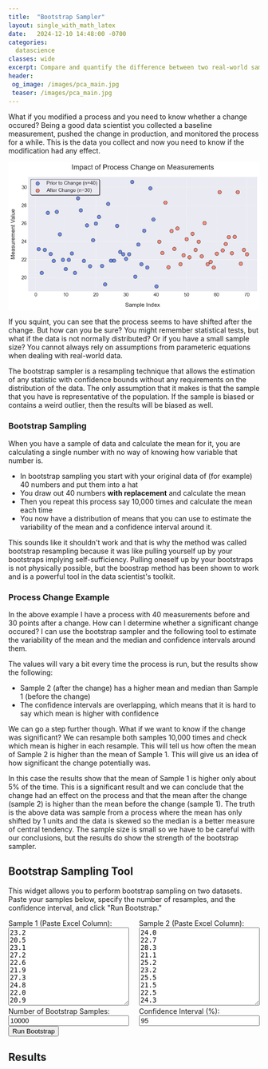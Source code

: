 ```yaml
---
title:  "Bootstrap Sampler"
layout: single_with_math_latex
date:   2024-12-10 14:48:00 -0700
categories: 
  datascience
classes: wide
excerpt: Compare and quantify the difference between two real-world samples using the bootstrap sampler
header:
 og_image: /images/pca_main.jpg
 teaser: /images/pca_main.jpg
---
```


<style>
  /* Style the form row to display child elements side by side */
  .form-row {
    display: flex;
    flex-wrap: wrap;
    gap: 20px; /* Adjusts space between columns */
  }

  /* Ensure form groups take equal width */
  .form-group {
    flex: 1;
    min-width: 200px; /* Ensures responsiveness */
  }

  /* Style the textareas to fill their containers */
  textarea {
    width: 100%;
    box-sizing: border-box; /* Includes padding and border in the element's total width and height */
  }

  /* Style the input fields to fill their containers */
  input[type="number"] {
    width: 100%;
    box-sizing: border-box;
  }

  /* Responsive adjustments */
  @media (max-width: 600px) {
    .form-row {
      flex-direction: column;
    }
  }
</style>

What if you modified a process and you need to know whether a change occured? Being a good data scientist you collected a baseline measurement, pushed the change in production, and monitored the process for a while. This is the data you collect and now you need to know if the modification had any effect.

<img src="/images/02/process_plot.png" alt="Process Measurements" style="display: block; margin: 0 auto;">

If you squint, you can see that the process seems to have shifted after the change. But how can you be sure? You might remember statistical tests, but what if the data is not normally distributed? Or if you have a small sample size? You cannot always rely on assumptions from parameteric equations when dealing with real-world data. 

The bootstrap sampler is a resampling technique that allows the estimation of any statistic with confidence bounds without any requirements on the distribution of the data. The only assumption that it makes is that the sample that you have is representative of the population. If the sample is biased or contains a weird outlier, then the results will be biased as well.

### Bootstrap Sampling

When you have a sample of data and calculate the mean for it, you are calculating a single number with no way of knowing how variable that number is. 

- In bootstrap sampling you start with your original data of (for example) 40 numbers and put them into a hat
- You draw out 40 numbers __with replacement__ and calculate the mean
- Then you repeat this process say 10,000 times and calculate the mean each time
- You now have a distribution of means that you can use to estimate the variability of the mean and a confidence interval around it.

This sounds like it shouldn't work and that is why the method was called bootstrap resampling because it was like pulling yourself up by your bootstraps implying self-sufficiency. Pulling oneself up by your bootstraps is not physically possible, but the boostrap method has been shown to work and is a powerful tool in the data scientist's toolkit.

### Process Change Example

In the above example I have a process with 40 measurements before and 30 points after a change. How can I determine whether a significant change occured? I can use the bootstrap sampler and the following tool to estimate the variability of the mean and the median and confidence intervals around them.

The values will vary a bit every time the process is run, but the results show the following:
- Sample 2 (after the change) has a higher mean and median than Sample 1 (before the change)
- The confidence intervals are overlapping, which means that it is hard to say which mean is higher with confidence

We can go a step further though. What if we want to know if the change was significant? We can resample both samples 10,000 times and check which mean is higher in each resample. This will tell us how often the mean of Sample 2 is higher than the mean of Sample 1. This will give us an idea of how significant the change potentially was.

In this case the results show that the mean of Sample 1 is higher only about 5% of the time. This is a significant result and we can conclude that the change had an effect on the process and that the mean after the change (sample 2) is higher than the mean before the change (sample 1). The truth is the above data was sample from a process where the mean has only shifted by 1 units and the data is skewed so the median is a better measure of central tendency. The sample size is small so we have to be careful with our conclusions, but the results do show the strength of the bootstrap sampler.

## Bootstrap Sampling Tool

This widget allows you to perform bootstrap sampling on two datasets. Paste your samples below, specify the number of resamples, and the confidence interval, and click "Run Bootstrap."

<div>
  <form id="bootstrap-form">
  <div class="form-row">
    <div class="form-group">
      <label for="sample1">Sample 1 (Paste Excel Column):</label>
      <textarea id="sample1" rows="10" placeholder="Enter numbers separated by new lines">23.2
20.5
23.1
27.2
22.6
21.9
27.3
24.8
22.0
20.9
22.0
22.7
20.5
28.8
27.4
21.8
25.8
21.2
24.1
26.0
26.7
21.3
19.2
28.2
21.9
21.9
25.7
22.8
22.6
22.1
22.6
30.6
20.1
23.7
21.5
25.2
21.1
29.9
26.4
19.0</textarea>
    </div>
      <div class="form-group">
        <label for="sample2">Sample 2 (Paste Excel Column):</label>
        <textarea id="sample2" rows="10" placeholder="Enter numbers separated by new lines">24.0
22.7
28.3
21.1
25.2
23.2
25.5
21.5
22.5
24.3
22.3
24.9
23.1
24.0
22.3
26.0
21.5
21.7
21.1
22.6
29.5
23.0
23.7
24.5
22.7
24.5
29.5
21.5
23.1
22.6</textarea>
    </div>
  </div>
  <div class="form-row">
    <div class="form-group">
      <label for="numSamples">Number of Bootstrap Samples:</label>
      <input type="number" id="numSamples" value="10000" min="1">
    </div>
  <div class="form-group">
    <label for="confidence">Confidence Interval (%):</label>
    <input type="number" id="confidence" value="95" min="50" max="99">
    </div>
  </div>
  <button type="button" onclick="runBootstrap()">Run Bootstrap</button>
  </form>

  <div id="results">
    <h2>Results</h2>
    <p id="output"></p>
  </div>
</div>


<script src="/assets/js/bootstrap-widget.js"></script>


